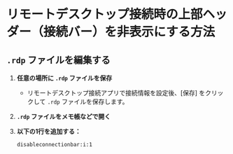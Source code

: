 # リモートデスクトップ接続時の上部ヘッダー（接続バー）を非表示にする方法

## `.rdp` ファイルを編集する

1. **任意の場所に `.rdp` ファイルを保存**
   - リモートデスクトップ接続アプリで接続情報を設定後、[保存] をクリックして `.rdp` ファイルを保存します。

2. **`.rdp` ファイルをメモ帳などで開く**

3. **以下の1行を追加する：**
   ```text
   disableconnectionbar:i:1
